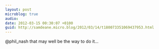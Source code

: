```yaml
---
layout: post
microblog: true
audio: 
date: 2012-03-15 00:30:07 +0100
guid: http://samdeane.micro.blog/2012/03/14/t180073351069437953.html
---
```

@phil_nash that may well be the way to do it...
